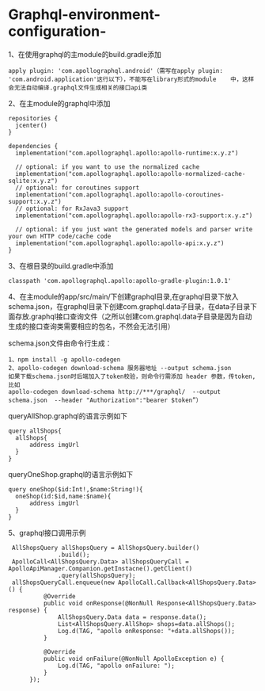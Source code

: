# Graphql-environment-configuration-
1、在使用graphql的主module的build.gradle添加

    apply plugin: 'com.apollographql.android'（需写在apply plugin: 'com.android.application'这行以下），不能写在library形式的module    中，这样会无法自动编译.graphql文件生成相关的接口api类

2、在主module的graphql中添加

    repositories {
      jcenter()
    }

    dependencies {
      implementation("com.apollographql.apollo:apollo-runtime:x.y.z")

      // optional: if you want to use the normalized cache
      implementation("com.apollographql.apollo:apollo-normalized-cache-sqlite:x.y.z")
      // optional: for coroutines support
      implementation("com.apollographql.apollo:apollo-coroutines-support:x.y.z")
      // optional: for RxJava3 support  
      implementation("com.apollographql.apollo:apollo-rx3-support:x.y.z")

      // optional: if you just want the generated models and parser write your own HTTP code/cache code   
      implementation("com.apollographql.apollo:apollo-api:x.y.z")
    }
    
 3、在根目录的build.gradle中添加
   
    classpath 'com.apollographql.apollo:apollo-gradle-plugin:1.0.1'
    
 4、在主module的app/src/main/下创建graphql目录,在graphql目录下放入schema.json，在graphql目录下创建com.graphql.data子目录，在data子目录下   面存放.graphql接口查询文件（之所以创建com.graphql.data子目录是因为自动生成的接口查询类需要相应的包名，不然会无法引用）
    
   schema.json文件由命令行生成：
   
    1、npm install -g apollo-codegen
    2、apollo-codegen download-schema 服务器地址 --output schema.json
    如果下载schema.json时后端加入了token校验，则命令行需添加 header 参数，传token,比如
    apollo-codegen download-schema http://***/graphql/  --output schema.json  --header "Authorization":"bearer $token”）
    
   queryAllShop.graphql的语言示例如下
   
    query allShops{
      allShops{
          address imgUrl
      }
    }
    
   queryOneShop.graphql的语言示例如下
    
    query oneShop($id:Int!,$name:String!){
      oneShop(id:$id,name:$name){
          address imgUrl
      }
    }

5、graphql接口调用示例
  
     AllShopsQuery allShopsQuery = AllShopsQuery.builder()
                  .build();
     ApolloCall<AllShopsQuery.Data> allShopsQueryCall = ApolloApiManager.Companion.getInstacne().getClient()
                  .query(allShopsQuery);
     allShopsQueryCall.enqueue(new ApolloCall.Callback<AllShopsQuery.Data>() {
              @Override
              public void onResponse(@NonNull Response<AllShopsQuery.Data> response) {
                  AllShopsQuery.Data data = response.data();
                  List<AllShopsQuery.AllShop> shops=data.allShops();
                  Log.d(TAG, "apollo onResponse: "+data.allShops());
              }

              @Override
              public void onFailure(@NonNull ApolloException e) {
                  Log.d(TAG, "apollo onFailure: ");
              }
          });
